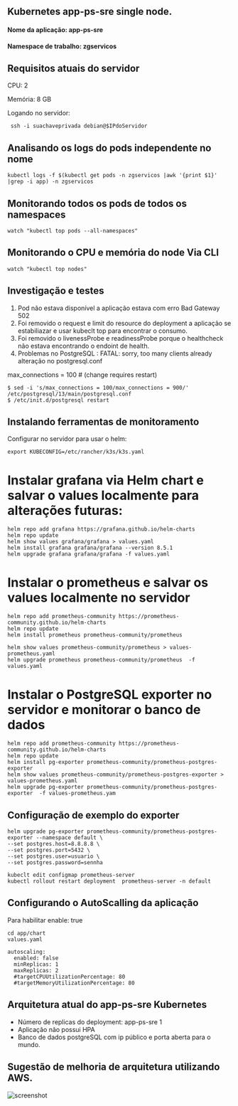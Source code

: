 ## Kubernetes app-ps-sre single node.


#### Nome da aplicação: app-ps-sre
#### Namespace de trabalho: zgservicos

## Requisitos atuais do servidor

CPU:  2

Memória:  8 GB

Logando no servidor:

```
 ssh -i suachaveprivada debian@$IPdoServidor

```

## Analisando os logs do pods independente no nome

```
kubectl logs -f $(kubectl get pods -n zgservicos |awk '{print $1}' |grep -i app) -n zgservicos
```

## Monitorando todos os pods de todos os namespaces

```
watch "kubectl top pods --all-namespaces"

```

## Monitorando o CPU e memória do node Via CLI

```
watch "kubectl top nodes"

```



## Investigação e testes

1. Pod não estava disponível a aplicação estava com erro Bad Gateway 502
2. Foi removido o request e limit do resource do deployment a aplicação se estabiliazar e usar kubeclt top para encontrar o consumo.
3. Foi removido o livenessProbe e readinessProbe porque o healthcheck não estava encontrando o endoint de health.
4. Problemas no PostgreSQL : FATAL: sorry, too many clients already alteração no postgresql.conf 

max_connections = 100                   # (change requires restart)

```
$ sed -i 's/max_connections = 100/max_connections = 900/' /etc/postgresql/13/main/postgresql.conf
$ /etc/init.d/postgresql restart

```


## Instalando ferramentas de monitoramento
Configurar no servidor para usar o helm:

```
export KUBECONFIG=/etc/rancher/k3s/k3s.yaml
```

# Instalar grafana via Helm chart e salvar o values localmente para alterações futuras:

```
helm repo add grafana https://grafana.github.io/helm-charts
helm repo update
helm show values grafana/grafana > values.yaml
helm install grafana grafana/grafana --version 8.5.1
helm upgrade grafana grafana/grafana -f values.yaml

```


# Instalar o prometheus e salvar os values localmente no servidor

```
helm repo add prometheus-community https://prometheus-community.github.io/helm-charts
helm repo update
helm install prometheus prometheus-community/prometheus

helm show values prometheus-community/prometheus > values-prometheus.yaml
helm upgrade prometheus prometheus-community/prometheus  -f values.yaml

```

# Instalar o PostgreSQL exporter no servidor e monitorar o banco de dados

```
helm repo add prometheus-community https://prometheus-community.github.io/helm-charts
helm repo update
helm install pg-exporter prometheus-community/prometheus-postgres-exporter
helm show values prometheus-community/prometheus-postgres-exporter > values-prometheus.yaml
helm upgrade pg-exporter prometheus-community/prometheus-postgres-exporter  -f values-prometheus.yam

```
## Configuração de exemplo do exporter

```
helm upgrade pg-exporter prometheus-community/prometheus-postgres-exporter --namespace default \
--set postgres.host=8.8.8.8 \
--set postgres.port=5432 \
--set postgres.user=usuario \
--set postgres.password=sennha

kubeclt edit configmap prometheus-server
kubectl rollout restart deployment  prometheus-server -n default
```

## Configurando o AutoScalling da aplicação
Para habilitar enable: true
```
cd app/chart
values.yaml

autoscaling:
  enabled: false
  minReplicas: 1
  maxReplicas: 2
  #targetCPUUtilizationPercentage: 80
  #targetMemoryUtilizationPercentage: 80

```



## Arquitetura atual do app-ps-sre Kubernetes

* Número de replicas do deployment:  app-ps-sre 1
* Aplicação não possui HPA
* Banco de dados postgreSQL com ip público e porta aberta para o mundo.


## Sugestão de melhoria de arquitetura utilizando AWS.

![screenshot](img/eks.pngt.png)

